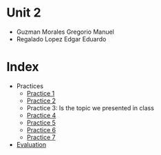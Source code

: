 # Unit 2
* Guzman Morales Gregorio Manuel
* Regalado Lopez Edgar Eduardo

# Index
* Practices 
  - [Practice 1](https://github.com/gregorio1297/DatosMasivos/tree/Unit2/Practices/Practice1)
  - [Practice 2](https://github.com/gregorio1297/DatosMasivos/tree/Unit2/Practices/Practice2)
  - Practice 3: Is the topic we presented in class
  - [Practice 4](https://github.com/gregorio1297/DatosMasivos/tree/Unit2/Practices/Practice4)
  - [Practice 5](https://github.com/gregorio1297/DatosMasivos/tree/Unit2/Practices/Practice5)
  - [Practice 6](https://github.com/gregorio1297/DatosMasivos/tree/Unit2/Practices/Practice6)
  - [Practice 7](https://github.com/gregorio1297/DatosMasivos/tree/Unit2/Practices/Practice7)
* [Evaluation](https://github.com/gregorio1297/DatosMasivos/tree/Unit2/Evaluation)
